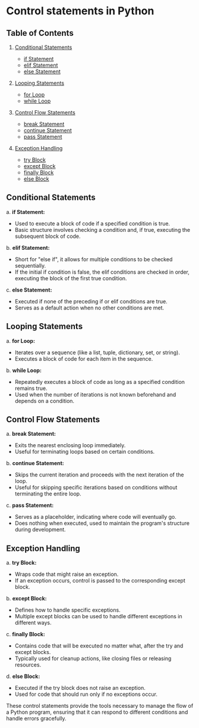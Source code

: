# Control statements in Python

## Table of Contents

1. [Conditional Statements](#conditional-statements)
   - [if Statement](#if-statement)
   - [elif Statement](#elif-statement)
   - [else Statement](#else-statement)
   
2. [Looping Statements](#looping-statements)
   - [for Loop](#for-loop)
   - [while Loop](#while-loop)
   
3. [Control Flow Statements](#control-flow-statements)
   - [break Statement](#break-statement)
   - [continue Statement](#continue-statement)
   - [pass Statement](#pass-statement)
   
4. [Exception Handling](#exception-handling)
   - [try Block](#try-block)
   - [except Block](#except-block)
   - [finally Block](#finally-block)
   - [else Block](#else-block)

## Conditional Statements

a. **if Statement:**

- Used to execute a block of code if a specified condition is true.
- Basic structure involves checking a condition and, if true, executing the subsequent block of code.

b. **elif Statement:**

- Short for "else if", it allows for multiple conditions to be checked sequentially.
- If the initial if condition is false, the elif conditions are checked in order, executing the block of the first true condition.

c. **else Statement:**

- Executed if none of the preceding if or elif conditions are true.
- Serves as a default action when no other conditions are met.

## Looping Statements

a. **for Loop:**

- Iterates over a sequence (like a list, tuple, dictionary, set, or string).
- Executes a block of code for each item in the sequence.
  
b. **while Loop:**

- Repeatedly executes a block of code as long as a specified condition remains true.
- Used when the number of iterations is not known beforehand and depends on a condition.
  
## Control Flow Statements

a. **break Statement:**

- Exits the nearest enclosing loop immediately.
- Useful for terminating loops based on certain conditions.
  
b. **continue Statement:**

- Skips the current iteration and proceeds with the next iteration of the loop.
- Useful for skipping specific iterations based on conditions without terminating the entire loop.
  
c. **pass Statement:**

- Serves as a placeholder, indicating where code will eventually go.
- Does nothing when executed, used to maintain the program's structure during development.
  
## Exception Handling

a. **try Block:**

- Wraps code that might raise an exception.
- If an exception occurs, control is passed to the corresponding except block.
  
b. **except Block:**

- Defines how to handle specific exceptions.
- Multiple except blocks can be used to handle different exceptions in different ways.
  
c. **finally Block:**

- Contains code that will be executed no matter what, after the try and except blocks.
- Typically used for cleanup actions, like closing files or releasing resources.
  
d. **else Block:**

- Executed if the try block does not raise an exception.
- Used for code that should run only if no exceptions occur.
  
These control statements provide the tools necessary to manage the flow of a Python program, ensuring that it can respond to different conditions and handle errors gracefully.
